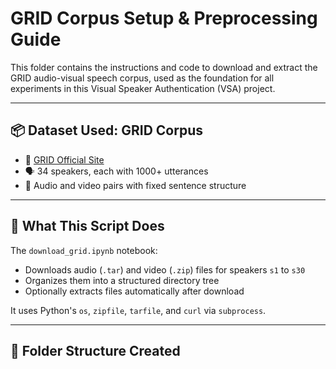 # GRID Corpus Setup & Preprocessing Guide

This folder contains the instructions and code to download and extract the GRID audio-visual speech corpus, used as the foundation for all experiments in this Visual Speaker Authentication (VSA) project.

---

## 📦 Dataset Used: GRID Corpus

- 🔗 [GRID Official Site](https://spandh.dcs.shef.ac.uk/gridcorpus/)
- 🗣️ 34 speakers, each with 1000+ utterances
- 🎥 Audio and video pairs with fixed sentence structure

---

## 🧠 What This Script Does

The `download_grid.ipynb` notebook:
- Downloads audio (`.tar`) and video (`.zip`) files for speakers `s1` to `s30`
- Organizes them into a structured directory tree
- Optionally extracts files automatically after download

It uses Python's `os`, `zipfile`, `tarfile`, and `curl` via `subprocess`.

---

## 📂 Folder Structure Created

